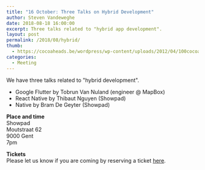 ```yaml
---
title: "16 October: Three Talks on Hybrid Development"
author: Steven Vandeweghe
date: 2018-08-18 16:00:00
excerpt: Three talks related to "hybrid app development".
layout: post
permalink: /2018/08/hybrid/
thumb:
  - https://cocoaheads.be/wordpress/wp-content/uploads/2012/04/100cocoaheads-logo-web.png
categories:
  - Meeting
---
```

We have three talks related to "hybrid development".  

- Google Flutter by Tobrun Van Nuland (engineer @ MapBox)
- React Native by Thibaut Nguyen (Showpad)
- Native by Bram De Geyter (Showpad)


**Place and time**  
Showpad  
Moutstraat 62  
9000 Gent   
7pm  

**Tickets**  
Please let us know if you are coming by reserving a ticket [here](https://www.eventbrite.com/e/cocoaheads-belgium-october-2018-tickets-49242942968).
